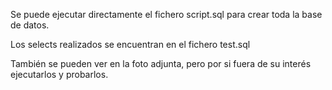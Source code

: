 Se puede ejecutar directamente el fichero script.sql para crear toda la base de datos.

Los selects realizados se encuentran en el fichero test.sql

También se pueden ver en la foto adjunta, pero por si fuera de su interés ejecutarlos y probarlos.